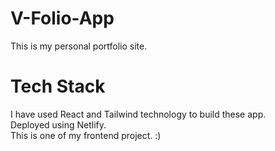 # V-Folio-App

This is my personal portfolio site.

# Tech Stack

I have used React and Tailwind technology to build these app.<br/>
Deployed using Netlify. <br/>
This is one of my frontend project. :)
